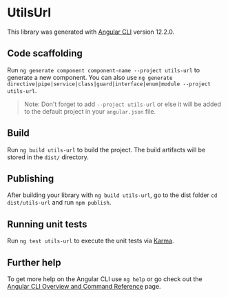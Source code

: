 # UtilsUrl

This library was generated with [Angular CLI](https://github.com/angular/angular-cli) version 12.2.0.

## Code scaffolding

Run `ng generate component component-name --project utils-url` to generate a new component. You can also use `ng generate directive|pipe|service|class|guard|interface|enum|module --project utils-url`.
> Note: Don't forget to add `--project utils-url` or else it will be added to the default project in your `angular.json` file. 

## Build

Run `ng build utils-url` to build the project. The build artifacts will be stored in the `dist/` directory.

## Publishing

After building your library with `ng build utils-url`, go to the dist folder `cd dist/utils-url` and run `npm publish`.

## Running unit tests

Run `ng test utils-url` to execute the unit tests via [Karma](https://karma-runner.github.io).

## Further help

To get more help on the Angular CLI use `ng help` or go check out the [Angular CLI Overview and Command Reference](https://angular.io/cli) page.

